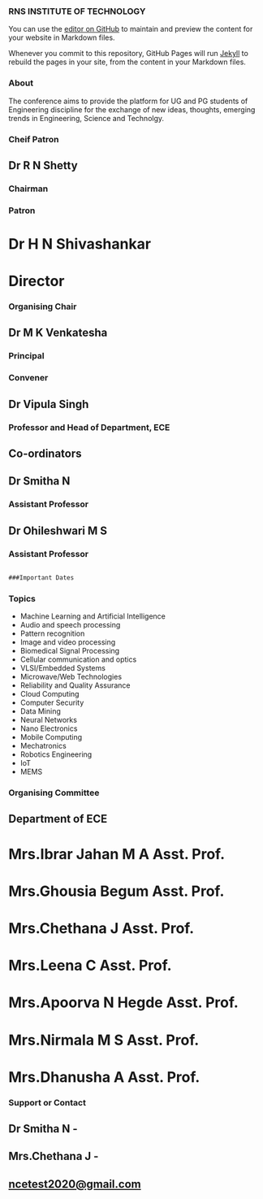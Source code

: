 ### RNS INSTITUTE OF TECHNOLOGY

You can use the [editor on GitHub](https://github.com/AishwaryaKaranth/jekyll-demo/edit/master/README.md) to maintain and preview the content for your website in Markdown files.

Whenever you commit to this repository, GitHub Pages will run [Jekyll](https://jekyllrb.com/) to rebuild the pages in your site, from the content in your Markdown files.

### About

The conference aims to provide the platform for UG and PG students of Engineering discipline for the exchange of new ideas, thoughts, emerging trends in Engineering, Science and Technolgy.



### Cheif Patron
## Dr R N Shetty
### Chairman

### Patron
# Dr H N Shivashankar
# Director

### Organising Chair
## Dr M K Venkatesha
### Principal

### Convener
## Dr Vipula Singh
### Professor and Head of Department, ECE

## Co-ordinators
## Dr Smitha N
### Assistant Professor

## Dr Ohileshwari M S
### Assistant Professor


```markdown

###Important Dates

```


### Topics 
- Machine Learning and Artificial Intelligence
- Audio and speech processing
- Pattern recognition
- Image and video processing
- Biomedical Signal Processing
- Cellular communication and optics
- VLSI/Embedded Systems
- Microwave/Web Technologies
- Reliability and Quality Assurance
- Cloud Computing
- Computer Security
- Data Mining
- Neural Networks
- Nano Electronics
- Mobile Computing
- Mechatronics
- Robotics Engineering
- IoT
- MEMS



### Organising Committee
## Department of ECE
# Mrs.Ibrar Jahan M A          Asst. Prof.
# Mrs.Ghousia Begum            Asst. Prof.
# Mrs.Chethana J               Asst. Prof.
# Mrs.Leena C                  Asst. Prof.
# Mrs.Apoorva N Hegde          Asst. Prof.
# Mrs.Nirmala M S              Asst. Prof.
# Mrs.Dhanusha A               Asst. Prof.



### Support or Contact
## Dr Smitha N         -
## Mrs.Chethana J      -
## ncetest2020@gmail.com
